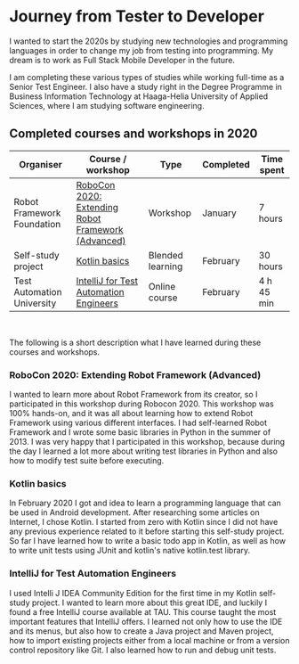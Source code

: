 # Journey from Tester to Developer

I wanted to start the 2020s by studying new technologies and programming languages in order to change my job from testing into programming. My dream is to work as Full Stack Mobile Developer in the future.

I am completing these various types of studies while working full-time as a Senior Test Engineer. I also have a study right in the Degree Programme in Business Information Technology at Haaga-Helia University of Applied Sciences, where I am studying software engineering.

## Completed courses and workshops in 2020

| Organiser | Course / workshop        | Type | Completed | Time spent |
| -------------------- | ------------- | ----- | ------------- | ---------- |
| Robot Framework Foundation | [RoboCon 2020: Extending Robot Framework (Advanced)](https://robocon.io/#extending-robot-framework-(advanced)-[sold-out])| Workshop | January | 7 hours |
| Self-study project |[Kotlin basics](https://github.com/teijatestaaja/kotlin-self-study) | Blended learning | February | 30 hours |
| Test Automation University | [IntelliJ for Test Automation Engineers](https://testautomationu.applitools.com/intellij/) | Online course | February | 4 h 45 min |

&nbsp;&nbsp;&nbsp;

The following is a short description what I have learned during these courses and workshops.

### RoboCon 2020: Extending Robot Framework (Advanced)

I wanted to learn more about Robot Framework from its creator, so I participated in this workshop during Robocon 2020. This workshop was 100% hands-on, and it was all about learning how to extend Robot Framework using various different interfaces. I had self-learned Robot Framework and I wrote some basic libraries in Python in the summer of 2013.  I was very happy that I participated in this workshop, because during the day I learned a lot more about writing test libraries in Python and also how to modify test suite before executing.

### Kotlin basics

In February 2020 I got and idea to learn a programming language that can be used in Android development. After researching some articles on Internet, I chose Kotlin. I started from zero with Kotlin since I did not have any previous experience related to it before starting this self-study project. So far I have learned how to write a basic todo app in Kotlin, as well as how to write unit tests using JUnit and kotlin's native kotlin.test library.

### IntelliJ for Test Automation Engineers

I used Intelli J IDEA Community Edition for the first time in my Kotlin self-study project. I wanted to learn more about this great IDE, and luckily I found a free IntelliJ course available at TAU. This course taught the most important features that IntelliJ offers. I learned not only how to use the IDE and its menus, but also how to create a Java project and Maven project, how to import existing projects either from a local machine or from a version control repository like Git. I also learned how to run and debug unit tests.

